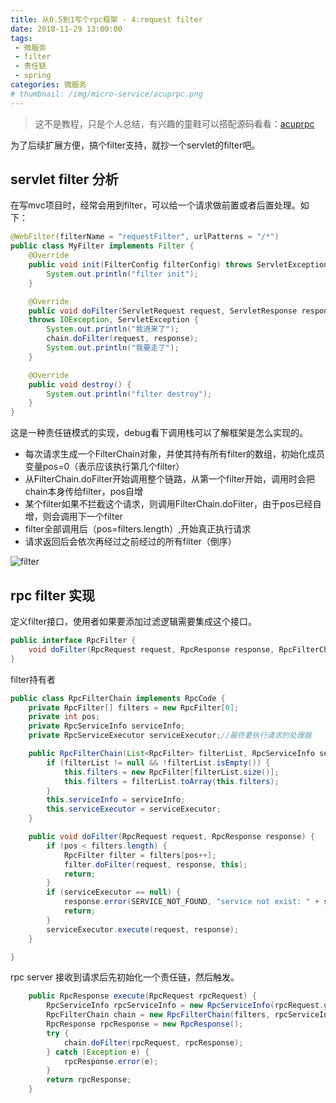 ```yaml
---
title: 从0.5到1写个rpc框架 - 4:request filter
date: 2018-11-29 13:00:00
tags:
 - 微服务
 - filter
 - 责任链
 - spring
categories: 微服务
# thumbnail: /img/micro-service/acuprpc.png
---
```


> 这不是教程，只是个人总结，有兴趣的童鞋可以搭配源码看看：[acuprpc](https://github.com/acupt/acuprpc)

为了后续扩展方便，搞个filter支持，就抄一个servlet的filter吧。

## servlet filter 分析

在写mvc项目时，经常会用到filter，可以给一个请求做前置或者后置处理。如下：

```java
@WebFilter(filterName = "requestFilter", urlPatterns = "/*")
public class MyFilter implements Filter {
    @Override
    public void init(FilterConfig filterConfig) throws ServletException {
        System.out.println("filter init");
    }

    @Override
    public void doFilter(ServletRequest request, ServletResponse response, FilterChain chain)
    throws IOException, ServletException {
        System.out.println("我进来了");
        chain.doFilter(request, response);
        System.out.println("我要走了");
    }

    @Override
    public void destroy() {
        System.out.println("filter destroy");
    }
}
```

这是一种责任链模式的实现，debug看下调用栈可以了解框架是怎么实现的。

+ 每次请求生成一个FilterChain对象，并使其持有所有filter的数组，初始化成员变量pos=0（表示应该执行第几个filter）
+ 从FilterChain.doFilter开始调用整个链路，从第一个filter开始，调用时会把chain本身传给filter，pos自增
+ 某个filter如果不拦截这个请求，则调用FilterChain.doFilter，由于pos已经自增，则会调用下一个filter
+ filter全部调用后（pos=filters.length）,开始真正执行请求
+ 请求返回后会依次再经过之前经过的所有filter（倒序）

<!-- ![filter](/img/spring/filter.png) -->

![filter](https://oscimg.oschina.net/oscnet/1b3313c4302569b512448430ba93ee50ee2.jpg)

## rpc filter 实现

定义filter接口，使用者如果要添加过滤逻辑需要集成这个接口。

```java
public interface RpcFilter {
    void doFilter(RpcRequest request, RpcResponse response, RpcFilterChain filterChain);
}
```

filter持有者

```java
public class RpcFilterChain implements RpcCode {
    private RpcFilter[] filters = new RpcFilter[0];
    private int pos;
    private RpcServiceInfo serviceInfo;
    private RpcServiceExecutor serviceExecutor;//最终要执行请求的处理器

    public RpcFilterChain(List<RpcFilter> filterList, RpcServiceInfo serviceInfo, RpcServiceExecutor serviceExecutor) {
        if (filterList != null && !filterList.isEmpty()) {
            this.filters = new RpcFilter[filterList.size()];
            this.filters = filterList.toArray(this.filters);
        }
        this.serviceInfo = serviceInfo;
        this.serviceExecutor = serviceExecutor;
    }

    public void doFilter(RpcRequest request, RpcResponse response) {
        if (pos < filters.length) {
            RpcFilter filter = filters[pos++];
            filter.doFilter(request, response, this);
            return;
        }
        if (serviceExecutor == null) {
            response.error(SERVICE_NOT_FOUND, "service not exist: " + serviceInfo);
            return;
        }
        serviceExecutor.execute(request, response);
    }

}
```

rpc server 接收到请求后先初始化一个责任链，然后触发。

```java
    public RpcResponse execute(RpcRequest rpcRequest) {
        RpcServiceInfo rpcServiceInfo = new RpcServiceInfo(rpcRequest.getAppName(), rpcRequest.getServiceName());
        RpcFilterChain chain = new RpcFilterChain(filters, rpcServiceInfo, serviceExecutorMap.get(rpcServiceInfo));
        RpcResponse rpcResponse = new RpcResponse();
        try {
            chain.doFilter(rpcRequest, rpcResponse);
        } catch (Exception e) {
            rpcResponse.error(e);
        }
        return rpcResponse;
    }
```

